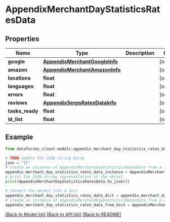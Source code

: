 # AppendixMerchantDayStatisticsRatesData


## Properties

Name | Type | Description | Notes
------------ | ------------- | ------------- | -------------
**google** | [**AppendixMerchantGoogleInfo**](AppendixMerchantGoogleInfo.md) |  | [optional] 
**amazon** | [**AppendixMerchantAmazonInfo**](AppendixMerchantAmazonInfo.md) |  | [optional] 
**locations** | **float** |  | [optional] 
**languages** | **float** |  | [optional] 
**errors** | **float** |  | [optional] 
**reviews** | [**AppendixSerpsRatesDataInfo**](AppendixSerpsRatesDataInfo.md) |  | [optional] 
**tasks_ready** | **float** |  | [optional] 
**id_list** | **float** |  | [optional] 

## Example

```python
from dataforseo_client.models.appendix_merchant_day_statistics_rates_data import AppendixMerchantDayStatisticsRatesData

# TODO update the JSON string below
json = "{}"
# create an instance of AppendixMerchantDayStatisticsRatesData from a JSON string
appendix_merchant_day_statistics_rates_data_instance = AppendixMerchantDayStatisticsRatesData.from_json(json)
# print the JSON string representation of the object
print(AppendixMerchantDayStatisticsRatesData.to_json())

# convert the object into a dict
appendix_merchant_day_statistics_rates_data_dict = appendix_merchant_day_statistics_rates_data_instance.to_dict()
# create an instance of AppendixMerchantDayStatisticsRatesData from a dict
appendix_merchant_day_statistics_rates_data_from_dict = AppendixMerchantDayStatisticsRatesData.from_dict(appendix_merchant_day_statistics_rates_data_dict)
```
[[Back to Model list]](../README.md#documentation-for-models) [[Back to API list]](../README.md#documentation-for-api-endpoints) [[Back to README]](../README.md)


